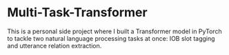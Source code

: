 # Multi-Task-Transformer
This is a personal side project where I built a Transformer model in PyTorch to tackle two natural language processing tasks at once: IOB slot tagging and utterance relation extraction.

